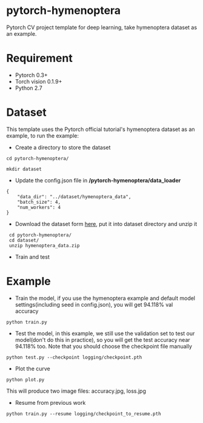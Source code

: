 # pytorch-hymenoptera
Pytorch CV project template for deep learning, take hymenoptera dataset as an example.

# Requirement
* Pytorch 0.3+
* Torch vision 0.1.9+
* Python 2.7

# Dataset
This template uses the Pytorch official tutorial's hymenoptera dataset as an example, to run the example:
* Create a directory to store the dataset

```
cd pytorch-hymenoptera/

mkdir dataset
```
* Update the config.json file in **/pytorch-hymenoptera/data_loader**
```
{
    "data_dir": "../dataset/hymenoptera_data",
    "batch_size": 4,
    "num_workers": 4
}
```
* Download the dataset form [here](https://download.pytorch.org/tutorial/hymenoptera_data.zip), put it into dataset directory and unzip it
```
 cd pytorch-hymenoptera/
 cd dataset/
 unzip hymenoptera_data.zip
```
* Train and test

# Example
* Train the model, if you use the hymenoptera example and default model settings(including seed in config.json), you will get 94.118% val accuracy
```
python train.py
```
* Test the model, in this example, we still use the validation set to test our model(don't do this in practice), so you will get the test accuracy near 94.118% too. Note that you should choose the checkpoint file manually
```
python test.py --checkpoint logging/checkpoint.pth
```
* Plot the curve
```
python plot.py
```
This will produce two image files: accuracy.jpg, loss.jpg
* Resume from previous work
```
python train.py --resume logging/checkpoint_to_resume.pth
```
